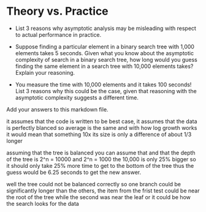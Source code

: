 # Theory vs. Practice

- List 3 reasons why asymptotic analysis may be misleading with respect to
  actual performance in practice.

- Suppose finding a particular element in a binary search tree with 1,000
  elements takes 5 seconds. Given what you know about the asymptotic complexity
  of search in a binary search tree, how long would you guess finding the same
  element in a search tree with 10,000 elements takes? Explain your reasoning.

- You measure the time with 10,000 elements and it takes 100 seconds! List 3
  reasons why this could be the case, given that reasoning with the asymptotic
  complexity suggests a different time.

Add your answers to this markdown file.

it assumes that the code is written to be best case, it assumes that the data is
perfectly blanced so average is the same and with how log growth works it would 
mean that something 10x its size is only a difference of about 1/3 longer

assuming that the tree is balanced you can assume that and that the depth of the tree is 
2^n = 10000 and 2^n = 1000 the 10,000 is only 25% bigger so it should only take 25% more time
to get to the bottom of the tree thus the guess would be 6.25 seconds to get the new answer.

well the tree could not be balanced correctly so one branch could be significantly longer than the others,
the item from the frist test could be near the root of the tree while the second was near the leaf or
it could be how the search looks for the data 
